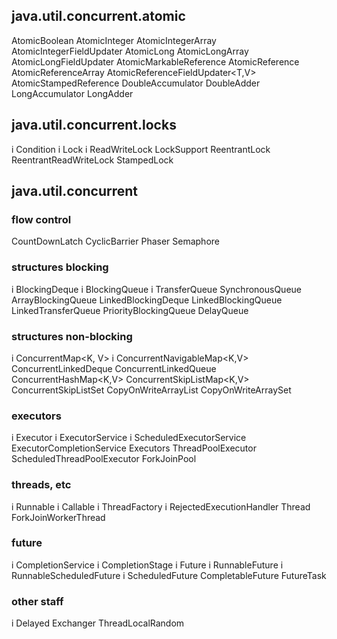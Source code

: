 ## java.util.concurrent.atomic
AtomicBoolean
AtomicInteger
AtomicIntegerArray
AtomicIntegerFieldUpdater<T>
AtomicLong
AtomicLongArray
AtomicLongFieldUpdater<T>
AtomicMarkableReference<V>
AtomicReference<V>
AtomicReferenceArray<E>
AtomicReferenceFieldUpdater<T,V>
AtomicStampedReference<V>
DoubleAccumulator
DoubleAdder
LongAccumulator
LongAdder

## java.util.concurrent.locks
i Condition
i Lock
i ReadWriteLock
LockSupport
ReentrantLock
ReentrantReadWriteLock
StampedLock

## java.util.concurrent

### flow control
CountDownLatch
CyclicBarrier
Phaser
Semaphore

### structures blocking
i BlockingDeque<E>
i BlockingQueue<E>
i TransferQueue<E>
SynchronousQueue<E>
ArrayBlockingQueue<E>
LinkedBlockingDeque<E>
LinkedBlockingQueue<E>
LinkedTransferQueue<E>
PriorityBlockingQueue<E>
DelayQueue<E extends Delayed>

### structures non-blocking
i ConcurrentMap<K, V>
i ConcurrentNavigableMap<K,V>
ConcurrentLinkedDeque<E>
ConcurrentLinkedQueue<E>
ConcurrentHashMap<K,V>
ConcurrentSkipListMap<K,V>
ConcurrentSkipListSet<E>
CopyOnWriteArrayList<E>
CopyOnWriteArraySet<E>

### executors
i Executor
i ExecutorService
i ScheduledExecutorService
ExecutorCompletionService<V>
Executors
ThreadPoolExecutor
ScheduledThreadPoolExecutor
ForkJoinPool

### threads, etc
i Runnable
i Callable<V>
i ThreadFactory
i RejectedExecutionHandler
Thread
ForkJoinWorkerThread

### future
i CompletionService<V>
i CompletionStage<T>
i Future<V>
i RunnableFuture<V>
i RunnableScheduledFuture<V>
i ScheduledFuture<V>
CompletableFuture<T>
FutureTask<V>

### other staff
i Delayed
Exchanger<V>
ThreadLocalRandom
